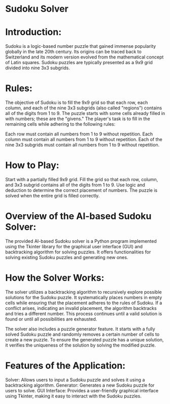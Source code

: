 
# Sudoku Solver

# Introduction:
Sudoku is a logic-based number puzzle that gained immense popularity globally in the late 20th century. Its origins can be traced back to Switzerland and its modern version evolved from the mathematical concept of Latin squares. Sudoku puzzles are typically presented as a 9x9 grid divided into nine 3x3 subgrids.

# Rules:
The objective of Sudoku is to fill the 9x9 grid so that each row, each column, and each of the nine 3x3 subgrids (also called "regions") contains all of the digits from 1 to 9. The puzzle starts with some cells already filled in with numbers; these are the "givens." The player's task is to fill in the remaining cells while adhering to the following rules:

Each row must contain all numbers from 1 to 9 without repetition.
Each column must contain all numbers from 1 to 9 without repetition.
Each of the nine 3x3 subgrids must contain all numbers from 1 to 9 without repetition.

# How to Play:
Start with a partially filled 9x9 grid.
Fill the grid so that each row, column, and 3x3 subgrid contains all of the digits from 1 to 9.
Use logic and deduction to determine the correct placement of numbers.
The puzzle is solved when the entire grid is filled correctly.


# Overview of the AI-based Sudoku Solver:

The provided AI-based Sudoku solver is a Python program implemented using the Tkinter library for the graphical user interface (GUI) and backtracking algorithm for solving puzzles. It offers functionalities for solving existing Sudoku puzzles and generating new ones.

# How the Solver Works:

The solver utilizes a backtracking algorithm to recursively explore possible solutions for the Sudoku puzzle. It systematically places numbers in empty cells while ensuring that the placement adheres to the rules of Sudoku. If a conflict arises, indicating an invalid placement, the algorithm backtracks and tries a different number. This process continues until a valid solution is found or until all possibilities are exhausted.

The solver also includes a puzzle generator feature. It starts with a fully solved Sudoku puzzle and randomly removes a certain number of cells to create a new puzzle. To ensure the generated puzzle has a unique solution, it verifies the uniqueness of the solution by solving the modified puzzle.


# Features of the Application:
Solver: Allows users to input a Sudoku puzzle and solves it using a backtracking algorithm. 
Generator: Generates a new Sudoku puzzle for users to solve. 
GUI Interface: Provides a user-friendly graphical interface using Tkinter, making it easy to interact with the Sudoku puzzles.

